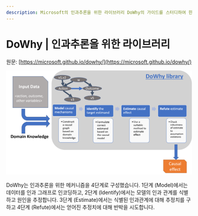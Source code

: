 ```yaml
---
description: Microsoft의 인과추론을 위한 라이브러리 DoWhy의 가이드를 스터디하여 한국어 자료로 생성한 깃북입니다.
---
```


# DoWhy | 인과추론을 위한 라이브러리

원문: [https://microsoft.github.io/dowhy/](https://microsoft.github.io/dowhy/)

![](.gitbook/assets/dowhy-diagram.png)

DoWhy는 인과추론을 위한 메커니즘을 4단계로 구성했습니다. 1단계 (Model)에서는 데이터를 인과 그래프로 인코딩하고, 2단계 (Identify)에서는 모델의 인과 관계를 식별하고 원인을 추정합니다. 3단계 (Estimate)에서는 식별된 인과관계에 대해 추정치를 구하고 4단계 (Refute)에서는 얻어진 추정치에 대해 반박을 시도합니다.
